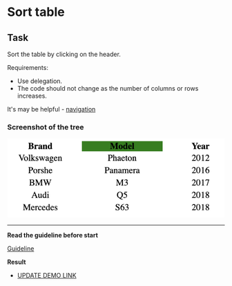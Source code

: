 # Sort table

## Task

Sort the table by clicking on the header.

Requirements:

- Use delegation.
- The code should not change as the number of columns or rows increases.

It's may be helpful - [navigation](https://learn.javascript.ru/traversing-dom#dom-navigation-tables)

### Screenshot of the tree
![screenshot](example/sort_table.png)

---
**Read the guideline before start**

[Guideline](https://github.com/mate-academy/js_task-DOM-guideline)

**Result**

- [UPDATE DEMO LINK](https://<your_account>.github.io/<repo_name>/)
